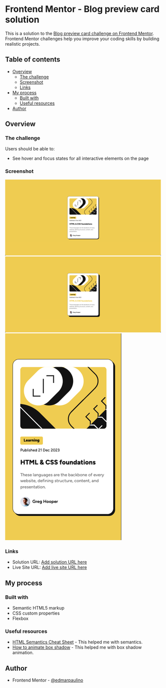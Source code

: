 # Frontend Mentor - Blog preview card solution

This is a solution to the [Blog preview card challenge on Frontend Mentor](https://www.frontendmentor.io/challenges/blog-preview-card-ckPaj01IcS). Frontend Mentor challenges help you improve your coding skills by building realistic projects. 

## Table of contents

- [Overview](#overview)
  - [The challenge](#the-challenge)
  - [Screenshot](#screenshot)
  - [Links](#links)
- [My process](#my-process)
  - [Built with](#built-with)
  - [Useful resources](#useful-resources)
- [Author](#author)

## Overview

### The challenge

Users should be able to:

- See hover and focus states for all interactive elements on the page

### Screenshot

![Desktop](./assets/images/desktop.png)
![On hover](./assets/images/on-hover.png)
![Mobile](./assets/images/mobile.png)


### Links

- Solution URL: [Add solution URL here](https://your-solution-url.com)
- Live Site URL: [Add live site URL here](https://your-live-site-url.com)

## My process

### Built with

- Semantic HTML5 markup
- CSS custom properties
- Flexbox

### Useful resources

- [HTML Semantics Cheat Sheet](https://learntheweb.courses/topics/html-semantics-cheat-sheet/) - This helped me with semantics.
- [How to animate box shadow](https://tobiasahlin.com/blog/how-to-animate-box-shadow/) - This helped me with box shadow animation.

## Author

- Frontend Mentor - [@edmarpaulino](https://www.frontendmentor.io/profile/edmarpaulino)
